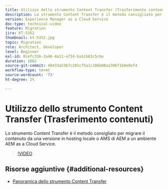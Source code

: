 ```yaml
---
title: Utilizzo dello strumento Content Transfer (Trasferimento contenuti)
description: Lo strumento Content Transfer è il metodo consigliato per migrare il contenuto da una versione in hosting locale o AMS di AEM a un ambiente AEM as a Cloud Service.
version: Experience Manager as a Cloud Service
doc-type: technical-video
feature: Migration
jira: KT-5352
thumbnail: kt-5352.jpg
topic: Migration
role: Architect, Developer
level: Beginner
exl-id: 0cefc336-2a46-4a11-a734-ba1cb63c5cbe
duration: 1062
source-git-commit: 48433a5367c281cf5a1c106b08a1306f1b0e8ef4
workflow-type: tm+mt
source-wordcount: '73'
ht-degree: 2%

---
```


# Utilizzo dello strumento Content Transfer (Trasferimento contenuti)

Lo strumento Content Transfer è il metodo consigliato per migrare il contenuto da una versione in hosting locale o AMS di AEM a un ambiente AEM as a Cloud Service.

>[!VIDEO](https://video.tv.adobe.com/v/327073?quality=12&learn=on&captions=ita)

## Risorse aggiuntive {#additional-resources}

* [Panoramica dello strumento Content Transfer](https://experienceleague.adobe.com/docs/experience-manager-cloud-service/moving/cloud-migration/content-transfer-tool/overview-content-transfer-tool.html?lang=it)
